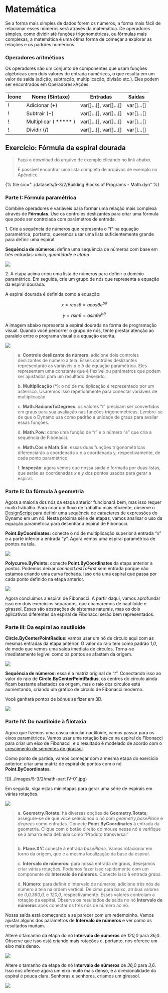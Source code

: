 # Matemática

Se a forma mais simples de dados forem os números, a forma mais fácil de relacionar esses números será através da matemática. De operadores simples, como dividir até funções trigonométricas, ou fórmulas mais complexas, a matemática é uma ótima forma de começar a explorar as relações e os padrões numéricos.

### Operadores aritméticos

Os operadores são um conjunto de componentes que usam funções algébricas com dois valores de entrada numéricos, o que resulta em um valor de saída (adição, subtração, multiplicação, divisão etc.). Eles podem ser encontrados em Operadores>Ações.

| Ícone                                                  | Nome (Sintaxe)     | Entradas                     | Saídas      |
| ----------------------------------------------------- | ----------------- | -------------------------- | ------------ |
| \![](<../images/5-1/addition(1)(1) (1) (1).jpg>)       | Adicionar (**+**)       | var[]...[], var[]...[] | var[]...[] |
| \![](<../images/5-1/Subtraction(1)(1) (1) (1).jpg>)    | Subtrair (**-**)  | var[]...[], var[]...[] | var[]...[] |
| \![](<../images/5-1/Multiplication(1)(1) (1) (1).jpg>) | Multiplicar ( ***** ) | var[]...[], var[]...[] | var[]...[] |
| \![](<../images/5-1/Division(1)(1) (1) (1).jpg>)       | Dividir (**/**)    | var[]...[], var[]...[] | var[]...[] |

## Exercício: Fórmula da espiral dourada

> Faça o download do arquivo de exemplo clicando no link abaixo.
>
> É possível encontrar uma lista completa de arquivos de exemplo no Apêndice.

{% file src="../datasets/5-3/2/Building Blocks of Programs - Math.dyn" %}

### Parte I: Fórmula paramétrica

Combine operadores e variáveis para formar uma relação mais complexa através de **Fórmulas**. Use os controles deslizantes para criar uma fórmula que pode ser controlada com parâmetros de entrada.

1\. Crie a sequência de números que representa o “t” na equação paramétrica; portanto, queremos usar uma lista suficientemente grande para definir uma espiral.

**Sequência de números:** defina uma sequência de números com base em três entradas: _início, quantidade_ e _etapa_.

![](../images/5-3/2/math-partI-01.jpg)

2\. A etapa acima criou uma lista de números para definir o domínio paramétrico. Em seguida, crie um grupo de nós que representa a equação da espiral dourada.

A espiral dourada é definida como a equação:

$$
x = r cos θ = a cos θ e^{bθ}
$$

$$
y = r sin θ = a sin θe^{bθ}
$$

A imagem abaixo representa a espiral dourada na forma de programação visual. Quando você percorrer o grupo de nós, tente prestar atenção ao paralelo entre o programa visual e a equação escrita.

![](../images/5-3/2/math-partI-02.jpg)

> a. **Controle deslizante de número**: adicione dois controles deslizantes de número à tela. Esses controles deslizantes representarão as variáveis _a_ e _b_ da equação paramétrica. Eles representam uma constante que é flexível ou parâmetros que podem ser ajustados para um resultado desejado.
>
> b. **Multiplicação (*)**: o nó de multiplicação é representado por um asterisco. Usaremos isso repetidamente para conectar variáveis de multiplicação
>
> c. **Math.RadiansToDegrees**: os valores “_t_” precisam ser convertidos em graus para sua avaliação nas funções trigonométricas. Lembre-se de que o Dynamo usa como padrão a unidade de graus para avaliar essas funções.
>
> d. **Math.Pow**: como uma função de “_t_” e o número “_e_” que cria a sequência de Fibonacci.
>
> e. **Math.Cos e Math.Sin**: essas duas funções trigonométricas diferenciarão a coordenada x e a coordenada y, respectivamente, de cada ponto paramétrico.
>
> f. **Inspeção**: agora vemos que nossa saída é formada por duas listas, que serão as coordenadas _x_ e _y_ dos pontos usados para gerar a espiral.

### Parte II: Da fórmula à geometria

Agora a maioria dos nós da etapa anterior funcionará bem, mas isso requer muito trabalho. Para criar um fluxo de trabalho mais eficiente, observe o [DesignScript ](../../8\_coding\_in\_dynamo/8-1\_code-blocks-and-design-script/2-design-script-syntax.md) para definir uma sequência de caracteres de expressões do Dynamo em um nó. Nesta próxima série de etapas, vamos analisar o uso da equação paramétrica para desenhar a espiral de Fibonacci.

**Point.ByCoordinates:** conecte o nó de multiplicação superior à entrada “_x_” e a parte inferior à entrada “_y_”. Agora vemos uma espiral paramétrica de pontos na tela.

![](../images/5-3/2/math-partII-01.gif)

**Polycurve.ByPoints:** conecte **Point.ByCoordinates** da etapa anterior a _pontos_. Podemos deixar _connectLastToFirst_ sem entrada porque não estamos criando uma curva fechada. Isso cria uma espiral que passa por cada ponto definido na etapa anterior.

![](../images/5-3/2/math-partII-02.jpg)

Agora concluímos a espiral de Fibonacci. A partir daqui, vamos aprofundar isso em dois exercícios separados, que chamaremos de nautiloide e girassol. Esses são abstrações de sistemas naturais, mas os dois aplicativos diferentes da espiral de Fibonacci serão bem representados.

### Parte III: Da espiral ao nautiloide

**Circle.ByCenterPointRadius:** vamos usar um nó de círculo aqui com as mesmas entradas da etapa anterior. O valor do raio tem como padrão _1,0_, de modo que vemos uma saída imediata de círculos. Torna-se imediatamente legível como os pontos se afastam da origem.

![](../images/5-3/2/math-partIII-01.jpg)

**Sequência de números:** essa é a matriz original de “_t_”. Conectando isso ao valor do raio de **Circle.ByCenterPointRadius**, os centros do círculo ainda ficam bastante afastados da origem, mas o raio dos círculos está aumentando, criando um gráfico de círculo de Fibonacci moderno.

Você ganhará pontos de bônus se fizer em 3D.

![](../images/5-3/2/math-partIII-02.gif)

### Parte IV: Do nautiloide à filotaxia

Agora que fizemos uma casca circular nautiloide, vamos passar para os eixos paramétricos. Vamos usar uma rotação básica na espiral de Fibonacci para criar um eixo de Fibonacci, e o resultado é modelado de acordo com o [crescimento de sementes de girassol](https://blogs.unimelb.edu.au/sciencecommunication/2018/09/02/this-flower-uses-maths-to-reproduce/).

Como ponto de partida, vamos começar com a mesma etapa do exercício anterior: criar uma matriz de espiral de pontos com o nó **Point.ByCoordinates**.

\![](../images/5-3/2/math-part IV-01.jpg)

Em seguida, siga estas minietapas para gerar uma série de espirais em várias rotações.

![](../images/5-3/2/math-partIV-02.jpg)

> a. **Geometry.Rotate:** há diversas opções de **Geometry.Rotate**; assegure-se de que você selecionou o nó com _geometry_,_basePlane_ e _degrees_ como entradas. Conecte **Point.ByCoordinates** à entrada da geometria. Clique com o botão direito do mouse nesse nó e verifique se a amarra está definida como “Produto transversal”
>
> <img src="../images/5-3/2/math-partIV-03crossproduct.jpg" alt="" data-size="original">
>
> b. **Plane.XY:** conecte à entrada _basePlane_. Vamos rotacionar em torno da origem, que é a mesma localização da base da espiral.
>
> c. **Intervalo de números:** para nossa entrada de graus, desejamos criar várias rotações. Podemos fazer isso rapidamente com um componente do **Intervalo de números**. Conecte isso à entrada _graus_.
>
> d. **Número:** para definir o intervalo de números, adicione três nós de número à tela na ordem vertical. De cima para baixo, atribua valores de _0,0,360,0,_ e _120,0_, respectivamente. Esses valores controlam a rotação da espiral. Observe os resultados de saída no nó **Intervalo de números** após conectar os três nós de número ao nó.

Nossa saída está começando a se parecer com um redemoinho. Vamos ajustar alguns dos parâmetros de **Intervalo de números** e ver como os resultados mudam.

Altere o tamanho da etapa do nó **Intervalo de números** de _120,0_ para _36,0_. Observe que isso está criando mais rotações e, portanto, nos oferece um eixo mais denso.

![](../images/5-3/2/math-partIV-04.jpg)

Altere o tamanho da etapa do nó **Intervalo de números** de _36,0_ para _3,6_. Isso nos oferece agora um eixo muito mais denso, e a direcionalidade da espiral é pouca clara. Senhoras e senhores, criamos um girassol.

![](../images/5-3/2/math-partIV-05.jpg)
